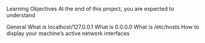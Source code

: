 Learning Objectives
At the end of this project, you are expected to understand

General
What is localhost/127.0.0.1
What is 0.0.0.0
What is /etc/hosts
How to display your machine’s active network interfaces
